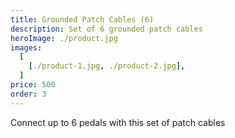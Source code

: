 ```yaml
---
title: Grounded Patch Cables (6)
description: Set of 6 grounded patch cables
heroImage: ./product.jpg
images:
  [
    [./product-1.jpg, ./product-2.jpg],
  ]
price: 500
order: 3
---
```


Connect up to 6 pedals with this set of patch cables

